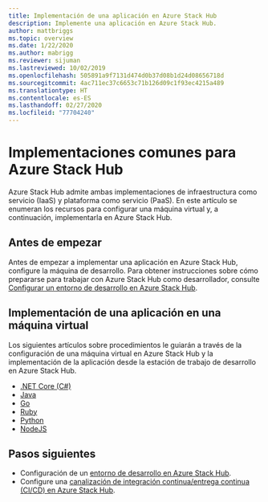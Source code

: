 ```yaml
---
title: Implementación de una aplicación en Azure Stack Hub
description: Implemente una aplicación en Azure Stack Hub.
author: mattbriggs
ms.topic: overview
ms.date: 1/22/2020
ms.author: mabrigg
ms.reviewer: sijuman
ms.lastreviewed: 10/02/2019
ms.openlocfilehash: 505891a9f7131d474d0b37d08b1d24d08656718d
ms.sourcegitcommit: 4ac711ec37c6653c71b126d09c1f93ec4215a489
ms.translationtype: HT
ms.contentlocale: es-ES
ms.lasthandoff: 02/27/2020
ms.locfileid: "77704240"
---
```

# <a name="common-deployments-for-azure-stack-hub"></a>Implementaciones comunes para Azure Stack Hub

Azure Stack Hub admite ambas implementaciones de infraestructura como servicio (IaaS) y plataforma como servicio (PaaS). En este artículo se enumeran los recursos para configurar una máquina virtual y, a continuación, implementarla en Azure Stack Hub.

## <a name="before-you-begin"></a>Antes de empezar

Antes de empezar a implementar una aplicación en Azure Stack Hub, configure la máquina de desarrollo. Para obtener instrucciones sobre cómo prepararse para trabajar con Azure Stack Hub como desarrollador, consulte [Configurar un entorno de desarrollo en Azure Stack Hub](azure-stack-dev-start.md).

## <a name="deploy-an-app-to-a-vm"></a>Implementación de una aplicación en una máquina virtual

Los siguientes artículos sobre procedimientos le guiarán a través de la configuración de una máquina virtual en Azure Stack Hub y la implementación de la aplicación desde la estación de trabajo de desarrollo en Azure Stack Hub.

- [.NET Core (C#)](azure-stack-dev-start-howto-vm-dotnet.md)
- [Java](azure-stack-dev-start-howto-vm-java.md)
- [Go](azure-stack-dev-start-howto-vm-go.md)
- [Ruby](azure-stack-dev-start-howto-vm-ruby.md)
- [Python](azure-stack-dev-start-howto-vm-python.md)
- [NodeJS](azure-stack-dev-start-howto-vm-nodejs.md)

## <a name="next-steps"></a>Pasos siguientes

- Configuración de un [entorno de desarrollo en Azure Stack Hub](azure-stack-dev-start.md).
- Configure una [canalización de integración continua/entrega continua (CI/CD) en Azure Stack Hub](azure-stack-solution-pipeline.md).
